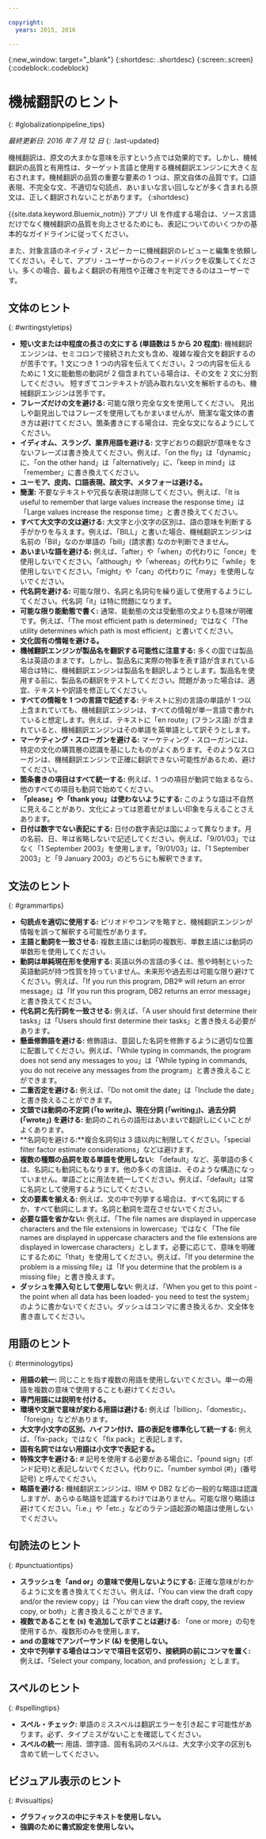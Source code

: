 ```yaml
---

copyright:
  years: 2015, 2016

---
```


{:new_window: target="_blank"}
{:shortdesc: .shortdesc}
{:screen:.screen}
{:codeblock:.codeblock}


# 機械翻訳のヒント
{: #globalizationpipeline_tips}

*最終更新日: 2016 年 7 月 12 日*
{: .last-updated}

機械翻訳は、原文の大まかな意味を示すという点では効果的です。しかし、機械翻訳の品質と有用性は、ターゲット言語と使用する機械翻訳エンジンに大きく左右されます。機械翻訳の品質の重要な要素の 1 つは、原文自体の品質です。口語表現、不完全な文、不適切な句読点、あいまいな言い回しなどが多く含まれる原文は、正しく翻訳されないことがあります。
{:shortdesc}

{{site.data.keyword.Bluemix_notm}} アプリ UI を作成する場合は、ソース言語だけでなく機械翻訳の品質を向上させるためにも、表記についてのいくつかの基本的なガイドラインに従ってください。

また、対象言語のネイティブ・スピーカーに機械翻訳のレビューと編集を依頼してください。そして、アプリ・ユーザーからのフィードバックを収集してください。多くの場合、最もよく翻訳の有用性や正確さを判定できるのはユーザーです。

## 文体のヒント
{: #writingstyletips}

* **短い文または中程度の長さの文にする (単語数は 5 から 20 程度):** 機械翻訳エンジンは、セミコロンで接続された文も含め、複雑な複合文を翻訳するのが苦手です。1 文につき 1 つの内容を伝えてください。2 つの内容を伝えるために 1 文に能動態の動詞が 2 個含まれている場合は、その文を 2 文に分割してください。
短すぎてコンテキストが読み取れない文を解析するのも、機械翻訳エンジンは苦手です。
* **フレーズだけの文を避ける:** 可能な限り完全な文を使用してください。
見出しや副見出しではフレーズを使用してもかまいませんが、簡潔な電文体の書き方は避けてください。箇条書きにする場合は、完全な文になるようにしてください。
* **イディオム、スラング、業界用語を避ける:** 文字どおりの翻訳が意味をなさないフレーズは書き換えてください。例えば、「on the fly」は「dynamic」に、「on the other hand」は「alternatively」に、「keep in mind」は「remember」に書き換えてください。
* **ユーモア、皮肉、口語表現、顔文字、メタフォーは避ける。**
* **簡潔:** 不要なテキストや冗長な表現は削除してください。例えば、「It is useful to remember that large values increase the response time」は「Large values increase the response time」と書き換えてください。
* **すべて大文字の文は避ける:** 大文字と小文字の区別は、語の意味を判断する手がかりを与えます。例えば、「BILL」と書いた場合、機械翻訳エンジンは名前の「Bill」なのか単語の「bill」(請求書) なのか判断できません。
* **あいまいな語を避ける:** 例えば、「after」や「when」の代わりに「once」を使用しないでください。「although」や「whereas」の代わりに「while」を使用しないでください。「might」や「can」の代わりに「may」を使用しないでください。
* **代名詞を避ける:** 可能な限り、名詞と名詞句を繰り返して使用するようにしてください。代名詞「it」は特に問題になります。
* **可能な限り能動態で書く:** 通常、能動態の文は受動態の文よりも意味が明確です。例えば、「The most efficient path is determined」ではなく「The utility determines which path is most efficient」と書いてください。
* **文化固有の情報を避ける。**
* **機械翻訳エンジンが製品名を翻訳する可能性に注意する:** 多くの国では製品名は英語のままです。しかし、製品名に実際の物事を表す語が含まれている場合は特に、機械翻訳エンジンは製品名を翻訳しようとします。製品名を使用する前に、製品名の翻訳をテストしてください。問題があった場合は、適宜、テキストや訳語を修正してください。
* **すべての情報を 1 つの言語で記述する:** テキストに別の言語の単語が 1 つ以上含まれていても、機械翻訳エンジンは、すべての情報が単一言語で書かれていると想定します。例えば、テキストに「en route」(フランス語) が含まれていると、機械翻訳エンジンはその単語を英単語として訳そうとします。
* **マーケティング・スローガンを避ける:** マーケティング・スローガンには、特定の文化の購買層の認識を基にしたものがよくあります。そのようなスローガンは、機械翻訳エンジンで正確に翻訳できない可能性があるため、避けてください。
* **箇条書きの項目はすべて統一する:** 例えば、1 つの項目が動詞で始まるなら、他のすべての項目も動詞で始めてください。
* **「please」や「thank you」は使わないようにする:** このような語は不自然に見えることがあり、文化によっては恩着せがましい印象を与えることさえあります。
* **日付は数字でない表記にする:** 日付の数字表記は国によって異なります。月の名前、日、年は省略しないで記述してください。例えば、「9/01/03」ではなく「1 September 2003」を使用します。「9/01/03」は、「1 September 2003」と「9 January 2003」のどちらにも解釈できます。 

## 文法のヒント
{: #grammartips}

* **句読点を適切に使用する:** ピリオドやコンマを略すと、機械翻訳エンジンが情報を誤って解釈する可能性があります。
* **主語と動詞を一致させる:** 複数主語には動詞の複数形、単数主語には動詞の単数形を使用してください。
* **動詞は単純現在形を使用する:** 英語以外の言語の多くは、態や時制といった英語動詞が持つ性質を持っていません。未来形や過去形は可能な限り避けてください。例えば、「If you run this program, DB2® will return an error message」は「If you run this program, DB2 returns an error message」と書き換えてください。
* **代名詞と先行詞を一致させる:** 例えば、「A user should first determine their tasks」は「Users should first determine their tasks」と書き換える必要があります。
* **懸垂修飾語を避ける:** 修飾語は、意図した名詞を修飾するように適切な位置に配置してください。例えば、「While typing in commands, the program does not send any messages to you」は「While typing in commands, you do not receive any messages from the program」と書き換えることができます。
* **二重否定を避ける:** 例えば、「Do not omit the date」は「Include the date」と書き換えることができます。
* **文頭では動詞の不定詞 (「to write」)、現在分詞 (「writing」)、過去分詞 (「wrote」) を避ける:** 動詞のこれらの語形はあいまいで翻訳しにくいことがよくあります。
* **名詞句を避ける:**複合名詞句は 3 語以内に制限してください。「special filter factor estimate considerations」などは避けます。
* **複数の種類の品詞を取る単語を使用しない:** 「default」など、英単語の多くは、名詞にも動詞にもなります。他の多くの言語は、そのような構造になっていません。単語ごとに用法を統一してください。例えば、「default」は常に名詞として使用するようにしてください。
* **文の要素を揃える:** 例えば、文の中で列挙する場合は、すべて名詞にするか、すべて動詞にします。名詞と動詞を混在させないでください。
* **必要な語を省かない:** 例えば、「The file names are displayed in uppercase characters and the file extensions in lowercase」ではなく「The file names are displayed in uppercase characters and the file extensions are displayed in lowercase characters」とします。必要に応じて、意味を明確にするために「that」を使用してください。例えば、「If you determine the problem is a missing file」は「If you determine that the problem is a missing file」と書き換えます。
* **ダッシュを挿入句として使用しない:** 例えば、「When you get to this point - the point when all data has been loaded- you need to test the system」のように書かないでください。ダッシュはコンマに書き換えるか、文全体を書き直してください。
 
## 用語のヒント
{: #terminologytips}

* **用語の統一:** 同じことを指す複数の用語を使用しないでください。単一の用語を複数の意味で使用することも避けてください。
* **専門用語には説明を付ける。**
* **環境や文脈で意味が変わる用語は避ける:** 例えば「billion」、「domestic」、「foreign」などがあります。
* **大文字小文字の区別、ハイフン付け、語の表記を標準化して統一する:** 例えば、「fix-pack」ではなく「fix pack」と表記します。
* **固有名詞ではない用語は小文字で表記する。**
* **特殊文字を避ける:** # 記号を使用する必要がある場合に、「pound sign」(ポンド記号)と表記しないでください。代わりに、「number symbol (#)」(番号記号) と呼んでください。
* **略語を避ける:** 機械翻訳エンジンは、IBM や DB2 などの一般的な略語は認識しますが、あらゆる略語を認識するわけではありません。可能な限り略語は避けてください。「i.e.」や「etc.」などのラテン語起源の略語は使用しないでください。

## 句読法のヒント
{: #punctuationtips}

* **スラッシュを「and or」の意味で使用しないようにする:** 正確な意味がわかるように文を書き換えてください。例えば、「You can view the draft copy and/or the review copy」は「You can view the draft copy, the review copy, or both」と書き換えることができます。
* **複数であることを (s) を追加して示すことは避ける:** 「one or more」の句を使用するか、複数形のみを使用します。
* **and の意味でアンパーサンド (&) を使用しない。**
* **文中で列挙する場合はコンマで項目を区切り、接続詞の前にコンマを置く:** 例えば、「Select your company, location, and profession」とします。

## スペルのヒント
{: #spellingtips}

* **スペル・チェック:** 単語のミススペルは翻訳エラーを引き起こす可能性があります。必ず、タイプミスがないことを確認してください。
* **スペルの統一:** 用語、頭字語、固有名詞のスペルは、大文字小文字の区別も含めて統一してください。

## ビジュアル表示のヒント
{: #visualtips}

* **グラフィックスの中にテキストを使用しない。**
* **強調のために書式設定を使用しない。**

